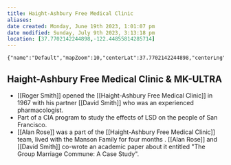 ```yaml
---
title: Haight-Ashbury Free Medical Clinic
aliases: 
date created: Monday, June 19th 2023, 1:01:07 pm
date modified: Sunday, July 9th 2023, 3:13:18 pm
location: [37.7702142244898,-122.44855814285714]
---
```

```mapview
{"name":"Default","mapZoom":10,"centerLat":37.7702142244898,"centerLng":-122.44855814285714,"query":"","chosenMapSource":0}
```
## Haight-Ashbury Free Medical Clinic & MK-ULTRA

- [[Roger Smith]] opened the [[Haight-Ashbury Free Medical Clinic]] in 1967 with his partner [[David Smith]] who was an experienced pharmacologist.
- Part of a CIA program to study the effects of LSD on the people of San Francisco.
- [[Alan Rose]] was a part of the [[Haight-Ashbury Free Medical Clinic]] team, lived with the Manson Family for four months . [[Alan Rose]] and [[David Smith]] co-wrote an academic paper about it entitled "The Group Marriage Commune: A Case Study".
